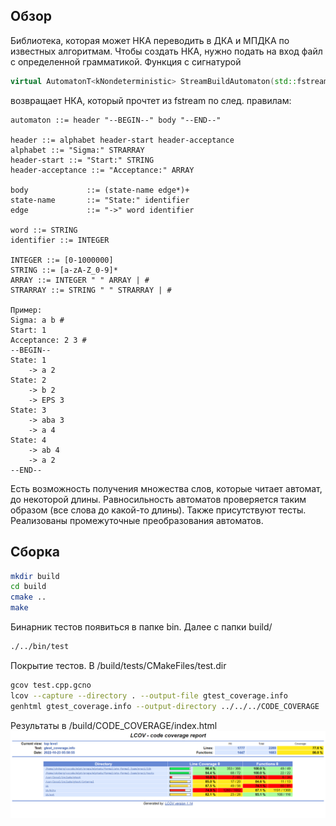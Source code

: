 ## Обзор
Библиотека, которая может НКА переводить в ДКА и МПДКА по известных алгоритмам. 
Чтобы создать НКА, нужно подать на вход файл с определенной грамматикой. Функция с сигнатурой
```C++ 
virtual AutomatonT<kNondeterministic> StreamBuildAutomaton(std::fstream& in)
```
возвращает НКА, который прочтет из fstream по след. правилам:
```
automaton ::= header "--BEGIN--" body "--END--"

header ::= alphabet header-start header-acceptance
alphabet ::= "Sigma:" STRARRAY
header-start ::= "Start:" STRING
header-acceptance ::= "Acceptance:" ARRAY
             
body             ::= (state-name edge*)+
state-name       ::= "State:" identifier
edge             ::= "->" word identifier

word ::= STRING
identifier ::= INTEGER

INTEGER ::= [0-1000000]
STRING ::= [a-zA-Z_0-9]*
ARRAY ::= INTEGER " " ARRAY | #
STRARRAY ::= STRING " " STRARRAY | # 

Пример:
Sigma: a b #
Start: 1
Acceptance: 2 3 #
--BEGIN--
State: 1
    -> a 2
State: 2
    -> b 2
    -> EPS 3
State: 3
    -> aba 3
    -> a 4
State: 4
    -> ab 4
    -> a 2
--END--
```
Есть возможность получения множества слов, которые читает автомат, до некоторой длины. 
Равносильность автоматов проверяется таким образом (все слова до какой-то длины).
Также присутствуют тесты. Реализованы промежуточные преобразования автоматов.

## Сборка
```bash
mkdir build
cd build
cmake ..
make
```
Бинарник тестов появиться в папке bin. Далее с папки build/
```bash
./../bin/test
```
Покрытие тестов. В /build/tests/CMakeFiles/test.dir
```bash
gcov test.cpp.gcno
lcov --capture --directory . --output-file gtest_coverage.info
genhtml gtest_coverage.info --output-directory ../../../CODE_COVERAGE
```
Результаты в /build/CODE_COVERAGE/index.html
![CC](https://github.com/skyberg11/atp-formal-3sem/blob/prac1/prac1/cc.png)
